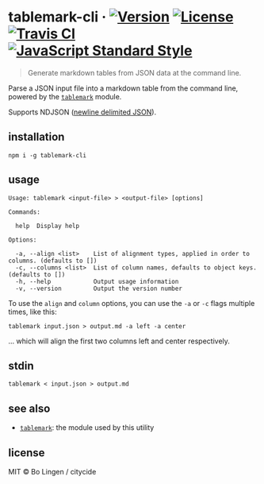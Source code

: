# tablemark-cli &middot; [![Version](https://img.shields.io/npm/v/tablemark-cli.svg?style=flat-square)](https://www.npmjs.com/package/tablemark-cli) [![License](https://img.shields.io/npm/l/tablemark-cli.svg?style=flat-square)](https://www.npmjs.com/package/tablemark-cli) [![Travis CI](https://img.shields.io/travis/citycide/tablemark-cli.svg?style=flat-square)](https://travis-ci.org/citycide/tablemark-cli) [![JavaScript Standard Style](https://img.shields.io/badge/code%20style-standard-brightgreen.svg?style=flat-square)](https://standardjs.com)

> Generate markdown tables from JSON data at the command line.

Parse a JSON input file into a markdown table from the command line,
powered by the [`tablemark`](https://github.com/citycide/tablemark) module.

Supports NDJSON ([newline delimited JSON](http://ndjson.org/)).

## installation

```console
npm i -g tablemark-cli
```

## usage

```console
Usage: tablemark <input-file> > <output-file> [options]

Commands:

  help  Display help

Options:

  -a, --align <list>    List of alignment types, applied in order to columns. (defaults to [])
  -c, --columns <list>  List of column names, defaults to object keys. (defaults to [])
  -h, --help            Output usage information
  -v, --version         Output the version number
```

To use the `align` and `column` options, you can use the `-a` or
`-c` flags multiple times, like this:

````console
tablemark input.json > output.md -a left -a center
````

... which will align the first two columns left and center respectively.

## stdin

```console
tablemark < input.json > output.md
```

## see also

- [`tablemark`](https://github.com/citycide/tablemark): the module used by this utility

## license

MIT © Bo Lingen / citycide
